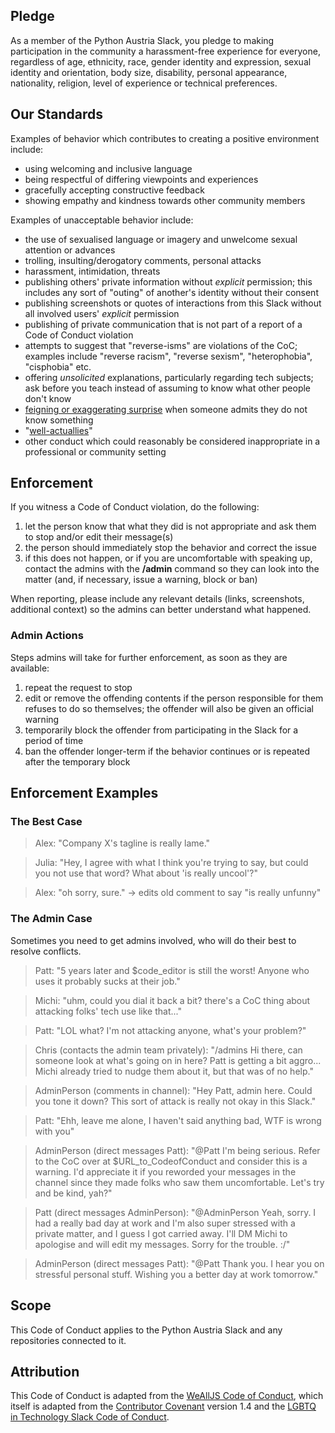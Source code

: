 <!-- 
.. title: Code of Conduct
.. slug: code-of-conduct
.. date: 2017-05-02 22:25:47 UTC+02:00
.. tags: 
.. category: 
.. link: 
.. description: The Python Austria Slack's Code of Conduct
.. type: text
-->

## Pledge
As a member of the Python Austria Slack, you pledge to making participation in the community a harassment-free experience for everyone, regardless of age, ethnicity, race, gender identity and expression, sexual identity and orientation, body size, disability, personal appearance, nationality, religion, level of experience or technical preferences.

## Our Standards

Examples of behavior which contributes to creating a positive environment include:

  * using welcoming and inclusive language
  * being respectful of differing viewpoints and experiences
  * gracefully accepting constructive feedback
  * showing empathy and kindness towards other community members

Examples of unacceptable behavior include:

  * the use of sexualised language or imagery and unwelcome sexual attention or advances
  * trolling, insulting/derogatory comments, personal attacks
  * harassment, intimidation, threats
  * publishing others' private information without *explicit* permission; this includes any sort of "outing" of another's identity without their consent
  * publishing screenshots or quotes of interactions from this Slack without all involved users' *explicit* permission
  * publishing of private communication that is not part of a report of a Code of Conduct violation
  * attempts to suggest that "reverse-isms" are violations of the CoC; examples include "reverse racism", "reverse sexism", "heterophobia", "cisphobia" etc.
  * offering *unsolicited* explanations, particularly regarding tech subjects; ask before you teach instead of assuming to know what other people don't know
  * [feigning or exaggerating surprise](https://www.recurse.com/manual#no-feigned-surprise) when someone admits they do not know something
  * "[well-actuallies](https://www.recurse.com/manual#no-well-actuallys)"
  * other conduct which could reasonably be considered inappropriate in a professional or community setting

## Enforcement
If you witness a Code of Conduct violation, do the following:

  1. let the person know that what they did is not appropriate and ask them to stop and/or edit their message(s)
  2. the person should immediately stop the behavior and correct the issue
  3. if this does not happen, or if you are uncomfortable with speaking up, contact the admins with the **/admin** command so they can look into the matter (and, if necessary, issue a warning, block or ban)

When reporting, please include any relevant details (links, screenshots, additional context) so the admins can better understand what happened.

### Admin Actions 
Steps admins will take for further enforcement, as soon as they are available:

  1. repeat the request to stop
  2. edit or remove the offending contents if the person responsible for them refuses to do so themselves; the offender will also be given an official warning
  3. temporarily block the offender from participating in the Slack for a period of time
  4. ban the offender longer-term if the behavior continues or is repeated after the temporary block

## Enforcement Examples

### The Best Case

> Alex: "Company X's tagline is really lame."

> Julia: "Hey, I agree with what I think you're trying to say, but could you not use that word? What about 'is really uncool'?"

> Alex: "oh sorry, sure." -> edits old comment to say "is really unfunny"

### The Admin Case

Sometimes you need to get admins involved, who will do their best to resolve conflicts.

> Patt: "5 years later and $code_editor is still the worst! Anyone who uses it probably sucks at their job."

> Michi: "uhm, could you dial it back a bit? there's a CoC thing about attacking folks' tech use like that..."

> Patt: "LOL what? I'm not attacking anyone, what's your problem?"

> Chris (contacts the admin team privately): "/admins Hi there, can someone look at what's going on in here? Patt is getting a bit aggro... Michi already tried to nudge them about it, but that was of no help."

> AdminPerson (comments in channel): "Hey Patt, admin here. Could you tone it down? This sort of attack is really not okay in this Slack."

> Patt: "Ehh, leave me alone, I haven't said anything bad, WTF is wrong with you"

> AdminPerson (direct messages Patt): "@Patt I'm being serious. Refer to the CoC over at $URL_to_CodeofConduct and consider this is a warning. I'd appreciate it if you reworded your messages in the channel since they made folks who saw them uncomfortable. Let's try and be kind, yah?"

> Patt (direct messages AdminPerson): "@AdminPerson Yeah, sorry. I had a really bad day at work and I'm also super stressed with a private matter, and I guess I got carried away. I'll DM Michi to apologise and will edit my messages. Sorry for the trouble. :/"

> AdminPerson (direct messages Patt): "@Patt Thank you. I hear you on stressful personal stuff. Wishing you a better day at work tomorrow."


## Scope
This Code of Conduct applies to the Python Austria Slack and any repositories connected to it.

## Attribution

This Code of Conduct is adapted from the [WeAllJS Code of Conduct](https://wealljs.org/code-of-conduct), which itself is adapted from the [Contributor Covenant](http://contributor-covenant.org/) version 1.4 and the [LGBTQ in Technology Slack Code of Conduct](http://lgbtq.technology/coc.html).